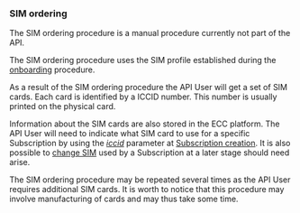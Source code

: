 ### SIM ordering

The SIM ordering procedure is a manual procedure currently not part of the API.

The SIM ordering procedure uses the SIM profile established during the [onboarding](onboarding.md) procedure.

As a result of the SIM ordering procedure the API User will get a set of SIM cards. Each card is identified by a ICCID number. This number is usually printed on the physical card.

Information about the SIM cards are also stored in the ECC platform. The API User will need to indicate what SIM card to use for a specific Subscription by using the _[iccid](parameters.md#iccid)_ parameter at [Subscription creation](create_subscription.md). It is also possible to [change SIM](change_sim.md) used by a Subscription at a later stage should need arise.

The SIM ordering procedure may be repeated several times as the API User requires additional SIM cards. It is worth to notice that this procedure may involve manufacturing of cards and may thus take some time.  
